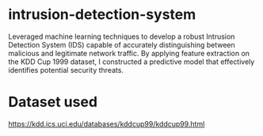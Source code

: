 # intrusion-detection-system
Leveraged machine learning techniques to develop a robust Intrusion Detection System (IDS) capable of accurately distinguishing between malicious and legitimate network traffic. By applying feature extraction on the KDD Cup 1999 dataset, I constructed a predictive model that effectively identifies potential security threats. 
# Dataset used
https://kdd.ics.uci.edu/databases/kddcup99/kddcup99.html

